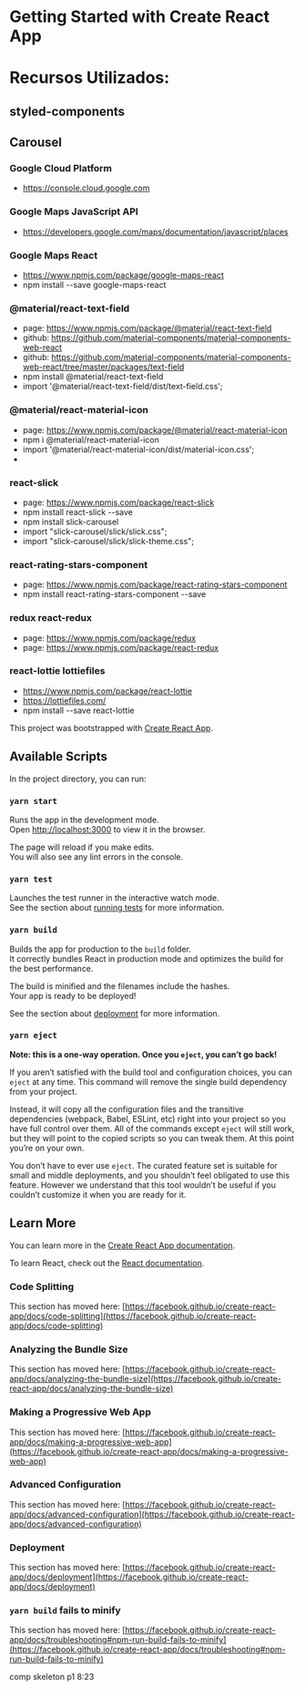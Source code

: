 # Getting Started with Create React App

# Recursos Utilizados:
## styled-components
## Carousel

### Google Cloud Platform
* https://console.cloud.google.com

### Google Maps JavaScript API
* https://developers.google.com/maps/documentation/javascript/places

### Google Maps React
* https://www.npmjs.com/package/google-maps-react
* npm install --save google-maps-react


### @material/react-text-field
* page: https://www.npmjs.com/package/@material/react-text-field
* github: https://github.com/material-components/material-components-web-react
* github: https://github.com/material-components/material-components-web-react/tree/master/packages/text-field
* npm install @material/react-text-field
* import '@material/react-text-field/dist/text-field.css';

### @material/react-material-icon
* page: https://www.npmjs.com/package/@material/react-material-icon
* npm i @material/react-material-icon
* import '@material/react-material-icon/dist/material-icon.css';
* <link href="https://fonts.googleapis.com/icon?family=Material+Icons"
      rel="stylesheet">

### react-slick 
 * page: https://www.npmjs.com/package/react-slick
 * npm install react-slick --save
 * npm install slick-carousel
 * import "slick-carousel/slick/slick.css";
 * import "slick-carousel/slick/slick-theme.css";

 ### react-rating-stars-component
 * page: https://www.npmjs.com/package/react-rating-stars-component
 * npm install react-rating-stars-component --save

 ### redux react-redux
 * page: https://www.npmjs.com/package/redux
 * page: https://www.npmjs.com/package/react-redux

 ### react-lottie lottiefiles
 * https://www.npmjs.com/package/react-lottie
 * https://lottiefiles.com/
 * npm install --save react-lottie


This project was bootstrapped with [Create React App](https://github.com/facebook/create-react-app).

## Available Scripts

In the project directory, you can run:

### `yarn start`

Runs the app in the development mode.\
Open [http://localhost:3000](http://localhost:3000) to view it in the browser.

The page will reload if you make edits.\
You will also see any lint errors in the console.

### `yarn test`

Launches the test runner in the interactive watch mode.\
See the section about [running tests](https://facebook.github.io/create-react-app/docs/running-tests) for more information.

### `yarn build`

Builds the app for production to the `build` folder.\
It correctly bundles React in production mode and optimizes the build for the best performance.

The build is minified and the filenames include the hashes.\
Your app is ready to be deployed!

See the section about [deployment](https://facebook.github.io/create-react-app/docs/deployment) for more information.

### `yarn eject`

**Note: this is a one-way operation. Once you `eject`, you can’t go back!**

If you aren’t satisfied with the build tool and configuration choices, you can `eject` at any time. This command will remove the single build dependency from your project.

Instead, it will copy all the configuration files and the transitive dependencies (webpack, Babel, ESLint, etc) right into your project so you have full control over them. All of the commands except `eject` will still work, but they will point to the copied scripts so you can tweak them. At this point you’re on your own.

You don’t have to ever use `eject`. The curated feature set is suitable for small and middle deployments, and you shouldn’t feel obligated to use this feature. However we understand that this tool wouldn’t be useful if you couldn’t customize it when you are ready for it.

## Learn More

You can learn more in the [Create React App documentation](https://facebook.github.io/create-react-app/docs/getting-started).

To learn React, check out the [React documentation](https://reactjs.org/).

### Code Splitting

This section has moved here: [https://facebook.github.io/create-react-app/docs/code-splitting](https://facebook.github.io/create-react-app/docs/code-splitting)

### Analyzing the Bundle Size

This section has moved here: [https://facebook.github.io/create-react-app/docs/analyzing-the-bundle-size](https://facebook.github.io/create-react-app/docs/analyzing-the-bundle-size)

### Making a Progressive Web App

This section has moved here: [https://facebook.github.io/create-react-app/docs/making-a-progressive-web-app](https://facebook.github.io/create-react-app/docs/making-a-progressive-web-app)

### Advanced Configuration

This section has moved here: [https://facebook.github.io/create-react-app/docs/advanced-configuration](https://facebook.github.io/create-react-app/docs/advanced-configuration)

### Deployment

This section has moved here: [https://facebook.github.io/create-react-app/docs/deployment](https://facebook.github.io/create-react-app/docs/deployment)

### `yarn build` fails to minify

This section has moved here: [https://facebook.github.io/create-react-app/docs/troubleshooting#npm-run-build-fails-to-minify](https://facebook.github.io/create-react-app/docs/troubleshooting#npm-run-build-fails-to-minify)

comp skeleton p1 8:23